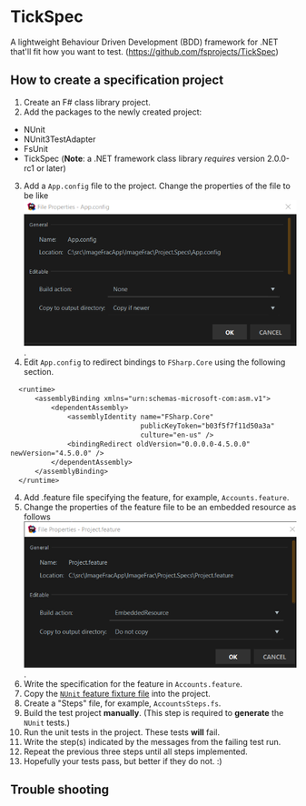 # TickSpec

A lightweight Behaviour Driven Development (BDD) framework for .NET that'll fit how you want to test. (https://github.com/fsprojects/TickSpec)

## How to create a specification project

1. Create an F# class library project.
2. Add the packages to the newly created project:
  - NUnit
  - NUnit3TestAdapter
  - FsUnit
  - TickSpec (**Note**: a .NET framework class library *requires* version 2.0.0-rc1 or later)
3. Add a `App.config` file to the project. Change the properties of the file to be like ![these](./TickSpec-AppConfig-Properties.png).
4. Edit `App.config` to redirect bindings to `FSharp.Core` using the following section.
  ```
    <runtime>
        <assemblyBinding xmlns="urn:schemas-microsoft-com:asm.v1">
            <dependentAssembly>
                <assemblyIdentity name="FSharp.Core"
                                  publicKeyToken="b03f5f7f11d50a3a"
                                  culture="en-us" />
                <bindingRedirect oldVersion="0.0.0.0-4.5.0.0" newVersion="4.5.0.0" />
            </dependentAssembly>
        </assemblyBinding>
    </runtime>

  ```
4. Add .feature file specifying the feature, for example, ``Accounts.feature``.
5. Change the properties of the feature file to be an embedded resource as follows ![Feature File Properties](./TickSpec-FeatureFile-Properties.png).
6. Write the specification for the feature in ``Accounts.feature``.
7. Copy the [`NUnit` feature fixture file](https://github.com/fsprojects/TickSpec/blob/master/Examples/ByFramework/NUnit/FSharp.NUnit/FeatureFixture.fs) into the project.
8. Create a "Steps" file, for example, ``AccountsSteps.fs``.
9. Build the test project **manually**. (This step is required to **generate** the `NUnit` tests.)
10. Run the unit tests in the project. These tests **will** fail.
11. Write the step(s) indicated by the messages from the failing test run.
12. Repeat the previous three steps until all steps implemented.
13. Hopefully your tests pass, but better if they do not. :)

## Trouble shooting




